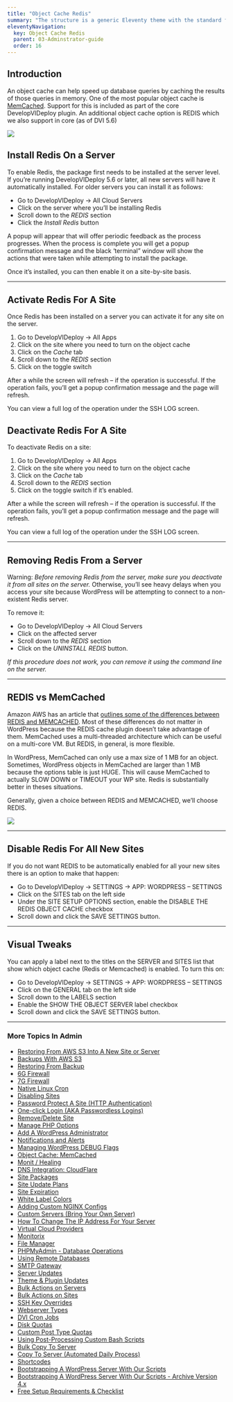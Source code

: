 ```yaml
---
title: "Object Cache Redis"
summary: "The structure is a generic Eleventy theme with the standard folder and file names."
eleventyNavigation:
  key: Object Cache Redis
  parent: 03-Adminstrator-guide
  order: 16
---
```

## Introduction

An object cache can help speed up database queries by caching the results of those queries in memory. One of the most popular object cache is [MemCached](https://web.archive.org/web/20240304154127/https://wpclouddeploytation/wpcloud-deploy-admin/object-cache-memcached/). Support for this is included as part of the core DevelopVIDeploy plugin. An additional object cache option is REDIS which we also support in core (as of DVI 5.6)

[![](https://web.archive.org/web/20240304154127im_/https://wpclouddeployent/uploads/2021/01/wpcd-v4-063.png)](https://web.archive.org/web/20240304154127/https://wpclouddeployent/uploads/2021/01/wpcd-v4-063.png)

## Install Redis On a Server

To enable Redis, the package first needs to be installed at the server level. If you’re running DevelopVIDeploy 5.6 or later, all new servers will have it automatically installed. For older servers you can install it as follows:

*   Go to DevelopVIDeploy → All Cloud Servers
*   Click on the server where you’ll be installing Redis
*   Scroll down to the _REDIS_ section
*   Click the _Install Redis_ button

A popup will appear that will offer periodic feedback as the process progresses. When the process is complete you will get a popup confirmation message and the black ‘terminal” window will show the actions that were taken while attempting to install the package.

Once it’s installed, you can then enable it on a site-by-site basis.

- - -

## Activate Redis For A Site

Once Redis has been installed on a server you can activate it for any site on the server.

1.  Go to DevelopVIDeploy → All Apps
2.  Click on the site where you need to turn on the object cache
3.  Click on the _Cache_ tab
4.  Scroll down to the _REDIS_ section
5.  Click on the toggle switch

After a while the screen will refresh – if the operation is successful. If the operation fails, you’ll get a popup confirmation message and the page will refresh.

You can view a full log of the operation under the SSH LOG screen.

## Deactivate Redis For A Site

To deactivate Redis on a site:

1.  Go to DevelopVIDeploy → All Apps
2.  Click on the site where you need to turn on the object cache
3.  Click on the _Cache_ tab
4.  Scroll down to the _REDIS_ section
5.  Click on the toggle switch if it’s enabled.

After a while the screen will refresh – if the operation is successful. If the operation fails, you’ll get a popup confirmation message and the page will refresh.

You can view a full log of the operation under the SSH LOG screen.

- - -

## Removing Redis From a Server

Warning: _Before removing Redis from the server, make sure you deactivate it from all sites on the server._ Otherwise, you’ll see heavy delays when you access your site because WordPress will be attempting to connect to a non-existent Redis server.

To remove it:

*   Go to DevelopVIDeploy → All Cloud Servers
*   Click on the affected server
*   Scroll down to the _REDIS_ section
*   Click on the _UNINSTALL REDIS_ button.

_If this procedure does not work, you can remove it using the command line on the server._

- - -

## REDIS vs MemCached

Amazon AWS has an article that [outlines some of the differences between REDIS and MEMCACHED](https://web.archive.org/web/20240304154127/https://aws.amazon.com/elasticache/redis-vs-memcached). Most of these differences do not matter in WordPress because the REDIS cache plugin doesn’t take advantage of them. MemCached uses a multi-threaded architecture which can be useful on a multi-core VM. But REDIS, in general, is more flexible.

In WordPress, MemCached can only use a max size of 1 MB for an object. Sometimes, WordPress objects in MemCached are larger than 1 MB because the options table is just HUGE. This will cause MemCached to actually SLOW DOWN or TIMEOUT your WP site. Redis is substantially better in theses situations.

Generally, given a choice between REDIS and MEMCACHED, we’ll choose REDIS.

[![](https://web.archive.org/web/20240304154127im_/https://wpclouddeployent/uploads/2021/01/redis-vs-memcached.jpg)](https://web.archive.org/web/20240304154127/https://wpclouddeployent/uploads/2021/01/redis-vs-memcached.jpg)

- - -

## Disable Redis For All New Sites

If you do not want REDIS to be automatically enabled for all your new sites there is an option to make that happen:

*   Go to DevelopVIDeploy → SETTINGS → APP: WORDPRESS – SETTINGS
*   Click on the SITES tab on the left side
*   Under the SITE SETUP OPTIONS section, enable the DISABLE THE REDIS OBJECT CACHE checkbox
*   Scroll down and click the SAVE SETTINGS button.

- - -

## Visual Tweaks

You can apply a label next to the titles on the SERVER and SITES list that show which object cache (Redis or Memcached) is enabled. To turn this on:

*   Go to DevelopVIDeploy → SETTINGS → APP: WORDPRESS – SETTINGS
*   Click on the GENERAL tab on the left side
*   Scroll down to the LABELS section
*   Enable the SHOW THE OBJECT SERVER label checkbox
*   Scroll down and click the SAVE SETTINGS button.

- - -

### More Topics In Admin

*   [Restoring From AWS S3 Into A New Site or Server](https://web.archive.org/web/20240304154127/https://wpclouddeploytation/tips-techniques-education/restoring-from-s3-into-a-new-site-or-server/)
*   [Backups With AWS S3](https://web.archive.org/web/20240304154127/https://wpclouddeploytation/wpcloud-deploy-admin/backups-with-aws-s3/)
*   [Restoring From Backup](https://web.archive.org/web/20240304154127/https://wpclouddeploytation/wpcloud-deploy-admin/restoring-from-backup/)
*   [6G Firewall](https://web.archive.org/web/20240304154127/https://wpclouddeploytation/wpcloud-deploy-admin/6g-firewall/)
*   [7G Firewall](https://web.archive.org/web/20240304154127/https://wpclouddeploytation/wpcloud-deploy-admin/7g-firewall/)
*   [Native Linux Cron](https://web.archive.org/web/20240304154127/https://wpclouddeploytation/wpcloud-deploy-admin/native-linux-cron/)
*   [Disabling Sites](https://web.archive.org/web/20240304154127/https://wpclouddeploytation/wpcloud-deploy-admin/disabling-sites/)
*   [Password Protect A Site (HTTP Authentication)](https://web.archive.org/web/20240304154127/https://wpclouddeploytation/wpcloud-deploy-admin/add-basic-password-protection-to-a-site-http-authentication/)
*   [One-click Login (AKA Passwordless Logins)](https://web.archive.org/web/20240304154127/https://wpclouddeploytation/wpcloud-deploy-admin/one-click-login-aka-passwordless-logins/)
*   [Remove/Delete Site](https://web.archive.org/web/20240304154127/https://wpclouddeploytation/wpcloud-deploy-admin/remove-delete-site/)
*   [Manage PHP Options](https://web.archive.org/web/20240304154127/https://wpclouddeploytation/wpcloud-deploy-admin/manage-php-options/)
*   [Add A WordPress Administrator](https://web.archive.org/web/20240304154127/https://wpclouddeploytation/wpcloud-deploy-admin/add-a-wordpress-administrator/)
*   [Notifications and Alerts](https://web.archive.org/web/20240304154127/https://wpclouddeploytation/wpcloud-deploy-admin/notifications/)
*   [Managing WordPress DEBUG Flags](https://web.archive.org/web/20240304154127/https://wpclouddeploytation/wpcloud-deploy-admin/managing-wordpress-debug-flags/)
*   [Object Cache: MemCached](https://web.archive.org/web/20240304154127/https://wpclouddeploytation/wpcloud-deploy-admin/object-cache-memcached/)
*   [Monit / Healing](https://web.archive.org/web/20240304154127/https://wpclouddeploytation/wpcloud-deploy-admin/monit-healing/)
*   [DNS Integration: CloudFlare](https://web.archive.org/web/20240304154127/https://wpclouddeploytation/wpcloud-deploy-admin/dns-integration-cloudflare/)
*   [Site Packages](https://web.archive.org/web/20240304154127/https://wpclouddeploytation/wpcloud-deploy-admin/site-packages/)
*   [Site Update Plans](https://web.archive.org/web/20240304154127/https://wpclouddeploytation/wpcloud-deploy-admin/site-update-plans/)
*   [Site Expiration](https://web.archive.org/web/20240304154127/https://wpclouddeploytation/wpcloud-deploy-admin/site-expiration/)
*   [White Label Colors](https://web.archive.org/web/20240304154127/https://wpclouddeploytation/wpcloud-deploy-admin/white-label-colors/)
*   [Adding Custom NGINX Configs](https://web.archive.org/web/20240304154127/https://wpclouddeploytation/wpcloud-deploy-admin/adding-custom-nginx-configs/)
*   [Custom Servers (Bring Your Own Server)](https://web.archive.org/web/20240304154127/https://wpclouddeploytation/wpcloud-deploy-admin/custom-servers-bring-your-own-server/)
*   [How To Change The IP Address For Your Server](https://web.archive.org/web/20240304154127/https://wpclouddeploytation/wpcloud-deploy-admin/how-to-change-the-ip-address-for-your-server/)
*   [Virtual Cloud Providers](https://web.archive.org/web/20240304154127/https://wpclouddeploytation/wpcloud-deploy-admin/virtual-cloud-providers/)
*   [Monitorix](https://web.archive.org/web/20240304154127/https://wpclouddeploytation/wpcloud-deploy-admin/monitorix/)
*   [File Manager](https://web.archive.org/web/20240304154127/https://wpclouddeploytation/wpcloud-deploy-admin/file-manager/)
*   [PHPMyAdmin - Database Operations](https://web.archive.org/web/20240304154127/https://wpclouddeploytation/wpcloud-deploy-admin/phpmyadmin-database-operations/)
*   [Using Remote Databases](https://web.archive.org/web/20240304154127/https://wpclouddeploytation/wpcloud-deploy-admin/using-remote-databases/)
*   [SMTP Gateway](https://web.archive.org/web/20240304154127/https://wpclouddeploytation/wpcloud-deploy-admin/smtp-gateway/)
*   [Server Updates](https://web.archive.org/web/20240304154127/https://wpclouddeploytation/wpcloud-deploy-admin/server-updates/)
*   [Theme & Plugin Updates](https://web.archive.org/web/20240304154127/https://wpclouddeploytation/wpcloud-deploy-admin/theme-plugin-updates/)
*   [Bulk Actions on Servers](https://web.archive.org/web/20240304154127/https://wpclouddeploytation/wpcloud-deploy-admin/bulk-actions-on-servers/)
*   [Bulk Actions on Sites](https://web.archive.org/web/20240304154127/https://wpclouddeploytation/wpcloud-deploy-admin/bulk-actions-on-sites/)
*   [SSH Key Overrides](https://web.archive.org/web/20240304154127/https://wpclouddeploytation/wpcloud-deploy-admin/ssh-key-overrides/)
*   [Webserver Types](https://web.archive.org/web/20240304154127/https://wpclouddeploytation/wpcloud-deploy-admin/webserver-types/)
*   [DVI Cron Jobs](https://web.archive.org/web/20240304154127/https://wpclouddeploytation/wpcloud-deploy-admin/wpcd-cron-jobs/)
*   [Disk Quotas](https://web.archive.org/web/20240304154127/https://wpclouddeploytation/wpcloud-deploy-admin/disk-quotas/)
*   [Custom Post Type Quotas](https://web.archive.org/web/20240304154127/https://wpclouddeploytation/wpcloud-deploy-admin/custom-post-type-quotas/)
*   [Using Post-Processing Custom Bash Scripts](https://web.archive.org/web/20240304154127/https://wpclouddeploytation/wpcloud-deploy-admin/using-post-processing-custom-bash-scripts/)
*   [Bulk Copy To Server](https://web.archive.org/web/20240304154127/https://wpclouddeploytation/wpcloud-deploy-admin/bulk-copy-to-server/)
*   [Copy To Server (Automated Daily Process)](https://web.archive.org/web/20240304154127/https://wpclouddeploytation/wpcloud-deploy-admin/copy-to-server-automated-daily-process/)
*   [Shortcodes](https://web.archive.org/web/20240304154127/https://wpclouddeploytation/wpcloud-deploy-admin/shortcodes/)
*   [Bootstrapping A WordPress Server With Our Scripts](https://web.archive.org/web/20240304154127/https://wpclouddeploytation/wpcloud-deploy-admin/bootstrapping-a-wordpress-server-with-our-scripts/)
*   [Bootstrapping A WordPress Server With Our Scripts - Archive Version 4.x](https://web.archive.org/web/20240304154127/https://wpclouddeploytation/wpcloud-deploy-admin/bootstrapping-a-wordpress-server-with-our-scripts-version-4-x/)
*   [Free Setup Requirements & Checklist](https://web.archive.org/web/20240304154127/https://wpclouddeploytation/wpcloud-deploy-admin/free-setup-requirements-checklist/)
